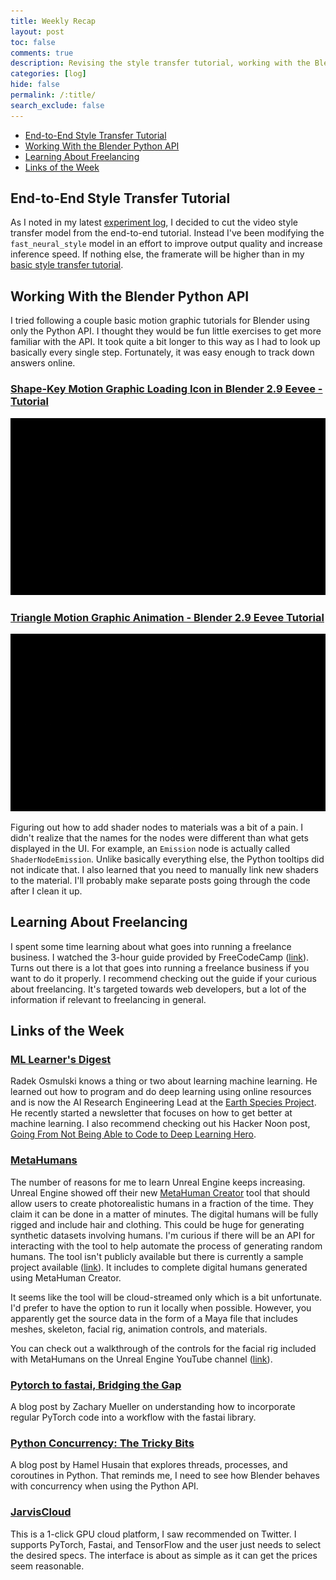 ```yaml
---
title: Weekly Recap
layout: post
toc: false
comments: true
description: Revising the style transfer tutorial, working with the Blender Python API, and learning about freelancing.
categories: [log]
hide: false
permalink: /:title/
search_exclude: false
---
```


* [End-to-End Style Transfer Tutorial](#end-to-end-style-transfer-tutorial)
* [Working With the Blender Python API](#working-with-the-blender-python-api)
* [Learning About Freelancing](#learning-about-freelancing)
* [Links of the Week](#links-of-the-week)

## End-to-End Style Transfer Tutorial

As I noted in my latest [experiment log](https://christianjmills.com/In-Game-Style-Transfer-Experiments-6/), I decided to cut the video style transfer model from the end-to-end tutorial. Instead I've been modifying the `fast_neural_style` model in an effort to improve output quality and increase inference speed. If nothing else, the framerate will be higher than in my [basic style transfer tutorial](https://christianjmills.com/Basic-In-Game-Style-Transfer-Tutorial/).

## Working With the Blender Python API

I tried following a couple basic motion graphic tutorials for Blender using only the Python API. I thought they would be fun little exercises to get more familiar with the API. It took quite a bit longer to this way as I had to look up basically every single step. Fortunately, it was easy enough to track down answers online. 

### [Shape-Key Motion Graphic Loading Icon in Blender 2.9 Eevee - Tutorial](https://www.youtube.com/watch?v=N3FZcFk-dZA&list=PLGKIkAXk1OeTti1rRVTJF_9_JCC3zY0bh&index=10)

![shape_key_mg](..\images\weekly-recaps\recap-4\shape_key_mg.gif)

### [Triangle Motion Graphic Animation - Blender 2.9 Eevee Tutorial](https://www.youtube.com/watch?v=xeH41Tz1zGI&list=PLGKIkAXk1OeTti1rRVTJF_9_JCC3zY0bh&index=21)

[![triangle_mg](..\images\weekly-recaps\recap-4\triangle_mg.gif)](https://www.youtube.com/watch?v=xeH41Tz1zGI&list=PLGKIkAXk1OeTti1rRVTJF_9_JCC3zY0bh&index=21)

Figuring out how to add shader nodes to materials was a bit of a pain. I didn't realize that the names for the nodes were different than what gets displayed in the UI. For example, an `Emission` node is actually called `ShaderNodeEmission`. Unlike basically everything else, the Python tooltips did not indicate that. I also learned that you need to manually link new shaders to the material. I'll probably make separate posts going through the code after I clean it up.

## Learning About Freelancing

I spent some time learning about what goes into running a freelance business. I watched the 3-hour guide provided by FreeCodeCamp ([link](https://www.youtube.com/watch?v=4TIvB8zDFio)). Turns out there is a lot that goes into running a freelance business if you want to do it properly. I recommend checking out the guide if your curious about freelancing. It's targeted towards web developers, but a lot of the information if relevant to freelancing in general.

## Links of the Week

### [ML Learner's Digest](http://learnersdigest.radekosmulski.com/)

Radek Osmulski knows a thing or two about learning machine learning. He learned out how to program and do deep learning using online resources and is now the AI Research Engineering Lead at the [Earth Species Project](https://www.earthspecies.org/). He recently started a newsletter that focuses on how to get better at machine learning. I also recommend checking out his Hacker Noon post, [Going From Not Being Able to Code to Deep Learning Hero](https://hackernoon.com/going-from-not-being-able-to-code-to-deep-learning-hero-2ou34fh).

### [MetaHumans](https://www.unrealengine.com/en-US/digital-humans)

The number of reasons for me to learn Unreal Engine keeps increasing. Unreal Engine showed off their new [MetaHuman Creator](https://www.youtube.com/watch?v=S3F1vZYpH8c) tool that should allow users to create photorealistic humans in a fraction of the time. They claim it can be done in a matter of minutes. The digital humans will be fully rigged and include hair and clothing. This could be huge for generating synthetic datasets involving humans. I'm curious if there will be an API for interacting with the tool to help automate the process of generating random humans. The tool isn't publicly available but there is currently a sample project available ([link](https://www.unrealengine.com/marketplace/en-US/learn/metahumans)). It includes to complete digital humans generated using MetaHuman Creator.

It seems like the tool will be cloud-streamed only which is a bit unfortunate. I'd prefer to have the option to run it locally when possible. However, you apparently get the source data in the form of a Maya file that includes meshes, skeleton, facial rig, animation controls, and materials.

You can check out a walkthrough of the controls for the facial rig included with MetaHumans on the Unreal Engine YouTube channel ([link](https://www.youtube.com/watch?v=GEpH3o44_58)).

### [Pytorch to fastai, Bridging the Gap](https://muellerzr.github.io/fastblog/2021/02/14/Pytorchtofastai.html)

A blog post by Zachary Mueller on understanding how to incorporate regular PyTorch code into a workflow with the fastai library.

### [Python Concurrency: The Tricky Bits](https://python.hamel.dev/concurrency/)

A blog post by Hamel Husain that explores threads, processes, and coroutines in Python. That reminds me, I need to see how Blender behaves with concurrency when using the Python API.

### [JarvisCloud](https://cloud.jarvislabs.ai/)

This is a 1-click GPU cloud platform, I saw recommended on Twitter. I supports PyTorch, Fastai, and TensorFlow and the user just needs to select the desired specs. The interface is about as simple as it can get the prices seem reasonable.